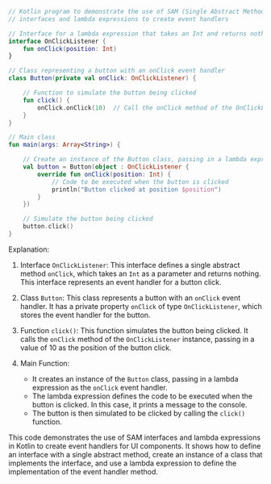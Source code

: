 ```kotlin
// Kotlin program to demonstrate the use of SAM (Single Abstract Method)
// interfaces and lambda expressions to create event handlers

// Interface for a lambda expression that takes an Int and returns nothing
interface OnClickListener {
    fun onClick(position: Int)
}

// Class representing a button with an onClick event handler
class Button(private val onClick: OnClickListener) {

    // Function to simulate the button being clicked
    fun click() {
        onClick.onClick(10)  // Call the onClick method of the OnClickListener instance
    }
}

// Main class
fun main(args: Array<String>) {

    // Create an instance of the Button class, passing in a lambda expression as the onClick event handler
    val button = Button(object : OnClickListener {
        override fun onClick(position: Int) {
            // Code to be executed when the button is clicked
            println("Button clicked at position $position")
        }
    })

    // Simulate the button being clicked
    button.click()
}
```

Explanation:

1. Interface `OnClickListener`: This interface defines a single abstract method `onClick`, which takes an `Int` as a parameter and returns nothing. This interface represents an event handler for a button click.

2. Class `Button`: This class represents a button with an `onClick` event handler. It has a private property `onClick` of type `OnClickListener`, which stores the event handler for the button.

3. Function `click()`: This function simulates the button being clicked. It calls the `onClick` method of the `OnClickListener` instance, passing in a value of 10 as the position of the button click.

4. Main Function:

   - It creates an instance of the `Button` class, passing in a lambda expression as the `onClick` event handler.
   - The lambda expression defines the code to be executed when the button is clicked. In this case, it prints a message to the console.
   - The button is then simulated to be clicked by calling the `click()` function.

This code demonstrates the use of SAM interfaces and lambda expressions in Kotlin to create event handlers for UI components. It shows how to define an interface with a single abstract method, create an instance of a class that implements the interface, and use a lambda expression to define the implementation of the event handler method.